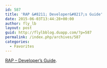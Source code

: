 ```yaml
---
id: 587
title: 'RAP &#8211; Developer&#8217;s Guide'
date: 2015-06-03T13:44:28+00:00
author: fly_lb
layout: post
guid: http://flylbblog.duapp.com/?p=587
permalink: /index.php/archives/587
categories:
  - Favorites
---
```

[RAP &#8211; Developer&#8217;s Guide](http://www.eclipse.org/rap/developers-guide/).